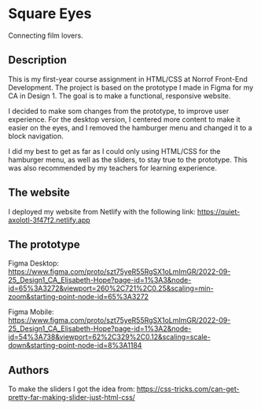 # Square Eyes

Connecting film lovers.

## Description

This is my first-year course assignment in HTML/CSS at Norrof Front-End Development.
The project is based on the prototype I made in Figma for my CA in Design 1.
The goal is to make a functional, responsive website.

I decided to make som changes from the prototype, to improve user experience. For the desktop version, I centered more content to make it easier on the eyes, and I removed the hamburger menu and changed it to a block navigation.

I did my best to get as far as I could only using HTML/CSS for the hamburger menu, as well as the sliders,
to stay true to the prototype. This was also recommended by my teachers for learning experience.

## The website

I deployed my website from Netlify with the following link:
https://quiet-axolotl-3f47f2.netlify.app

## The prototype

Figma Desktop: https://www.figma.com/proto/szt75yeR55RgSX1oLmImGR/2022-09-25_Design1_CA_Elisabeth-Hope?page-id=1%3A3&node-id=65%3A3272&viewport=260%2C721%2C0.25&scaling=min-zoom&starting-point-node-id=65%3A3272

Figma Mobile: https://www.figma.com/proto/szt75yeR55RgSX1oLmImGR/2022-09-25_Design1_CA_Elisabeth-Hope?page-id=1%3A2&node-id=54%3A738&viewport=62%2C329%2C0.12&scaling=scale-down&starting-point-node-id=8%3A1184

## Authors

To make the sliders I got the idea from:
https://css-tricks.com/can-get-pretty-far-making-slider-just-html-css/
